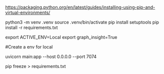 https://packaging.python.org/en/latest/guides/installing-using-pip-and-virtual-environments/ 

python3 -m venv .venv
source .venv/bin/activate
pip install setuptools
pip install -r requirements.txt

export ACTIVE_ENV=Local
export graph_insight=True

#Create a env for local

uvicorn main:app --host 0.0.0.0 --port 7074

pip freeze > requirements.txt
